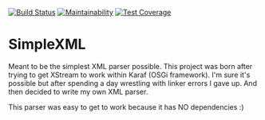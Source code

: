 [![Build Status](https://travis-ci.org/JurgenNED/simplexml.svg?branch=master)](https://travis-ci.org/JurgenNED/simplexml)
[![Maintainability](https://api.codeclimate.com/v1/badges/c9389fa8729d8b18e46b/maintainability)](https://codeclimate.com/github/JurgenNED/simplexml/maintainability)
[![Test Coverage](https://api.codeclimate.com/v1/badges/c9389fa8729d8b18e46b/test_coverage)](https://codeclimate.com/github/JurgenNED/simplexml/test_coverage)

# SimpleXML

Meant to be the simplest XML parser possible. 
This project was born after trying to get XStream to work within Karaf (OSGi framework).
I'm sure it's possible but after spending a day wrestling with linker errors I gave up.
And then decided to write my own XML parser.

This parser was easy to get to work because it has NO dependencies :)
